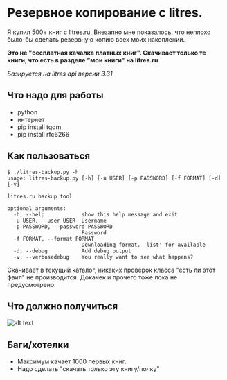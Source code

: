 # Резервное копирование с litres.

Я купил 500+ книг с litres.ru. Внезапно мне показалось, что неплохо было-бы сделать резервную копию всех моих накоплений.

**Это не "бесплатная качалка платных книг". Скачивает только те книги, что есть в разделе "мои книги" на litres.ru**

_Базируется на litres api версии 3.31_

## Что надо для работы

- python
- интернет
- pip install tqdm
- pip install rfc6266

## Как пользоваться

```
$ ./litres-backup.py -h
usage: litres-backup.py [-h] [-u USER] [-p PASSWORD] [-f FORMAT] [-d] [-v]

litres.ru backup tool

optional arguments:
  -h, --help            show this help message and exit
  -u USER, --user USER  Username
  -p PASSWORD, --password PASSWORD
                        Password
  -f FORMAT, --format FORMAT
                        Downloading format. 'list' for available
  -d, --debug           Add debug output
  -v, --verbosedebug    You really want to see what happens?
```

Скачивает в текущий каталог, никаких проверок класса "есть ли этот фаил" не производится. Докачек и прочего тоже пока не предусмотрено.

## Что должно получиться

![alt text](https://raw.githubusercontent.com/kiltum/litres-backup/master/screen.png "How it works")

## Баги/хотелки

- Максимум качает 1000 первых книг.
- Надо сделать "скачать только эту книгу/полку"


